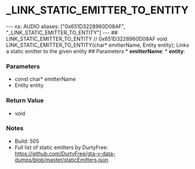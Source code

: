 # _LINK_STATIC_EMITTER_TO_ENTITY

--- ns: AUDIO aliases: ["0x651D3228960D08AF", "_LINK_STATIC_EMITTER_TO_ENTITY"] --- ## LINK_STATIC_EMITTER_TO_ENTITY  // 0x651D3228960D08AF void LINK_STATIC_EMITTER_TO_ENTITY(char* emitterName, Entity entity);  Links a static emitter to the given entity  ## Parameters * **emitterName**: * **entity**:

### Parameters
* const char* emitterName
* Entity entity

### Return Value
* void

### Notes
* Build: 505
* Full list of static emitters by DurtyFree: https://github.com/DurtyFree/gta-v-data-dumps/blob/master/staticEmitters.json


